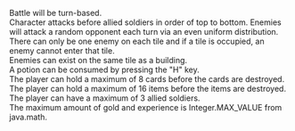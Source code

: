 Battle will be turn-based.  
Character attacks before allied soldiers in order of top to bottom. 
Enemies will attack a random opponent each turn via an even uniform distribution.  
There can only be one enemy on each tile and if a tile is occupied, an enemy cannot enter that tile.  
Enemies can exist on the same tile as a building.  
A potion can be consumed by pressing the "H" key.  
The player can hold a maximum of 8 cards before the cards are destroyed.  
The player can hold a maximum of 16 items before the items are destroyed.  
The player can have a maximum of 3 allied soldiers.  
The maximum amount of gold and experience is Integer.MAX_VALUE from java.math.